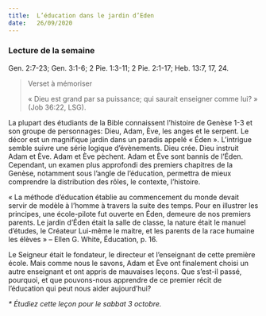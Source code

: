 ```yaml
---
title:  L’éducation dans le jardin d’Eden
date:   26/09/2020
---
```


### Lecture de la semaine
Gen. 2:7-23; Gen. 3:1-6; 2 Pie. 1:3-11; 2 Pie. 2:1-17; Heb. 13:7, 17, 24.

> <p>Verset à mémoriser</p>
> « Dieu est grand par sa puissance; qui saurait enseigner comme lui? » (Job 36:22, LSG).

La plupart des étudiants de la Bible connaissent l’histoire de Genèse 1-3 et son groupe de personnages: Dieu, Adam, Ève, les anges et le serpent. Le décor est un magnifique jardin dans un paradis appelé « Éden ». L’intrigue semble suivre une série logique d’évènements. Dieu crée. Dieu instruit Adam et Ève. Adam et Ève pèchent. Adam et Ève sont bannis de l’Éden. Cependant, un examen plus approfondi des premiers chapitres de la Genèse, notamment sous l’angle de l’éducation, permettra de mieux comprendre la distribution des rôles, le contexte, l’histoire.

« La méthode d’éducation établie au commencement du monde devait servir de modèle à l’homme à travers la suite des temps. Pour en illustrer les principes, une école-pilote fut ouverte en Éden, demeure de nos premiers parents. Le jardin d’Éden était la salle de classe, la nature était le manuel d’études, le Créateur Lui-même le maitre, et les parents de la race humaine les élèves » – Ellen G. White, Éducation, p. 16.

Le Seigneur était le fondateur, le directeur et l’enseignant de cette première école. Mais comme nous le savons, Adam et Ève ont finalement choisi un autre enseignant et ont appris de mauvaises leçons. Que s’est-il passé, pourquoi, et que pouvons-nous apprendre de ce premier récit de l’éducation qui peut nous aider aujourd’hui?

_* Étudiez cette leçon pour le sabbat 3 octobre._